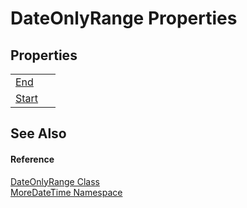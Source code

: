 # DateOnlyRange Properties




## Properties
<table>
<tr>
<td><a href="P_MoreDateTime_DateOnlyRange_End.md">End</a></td>
<td> </td></tr>
<tr>
<td><a href="P_MoreDateTime_DateOnlyRange_Start.md">Start</a></td>
<td> </td></tr>
</table>

## See Also


#### Reference
<a href="T_MoreDateTime_DateOnlyRange.md">DateOnlyRange Class</a>  
<a href="N_MoreDateTime.md">MoreDateTime Namespace</a>  
